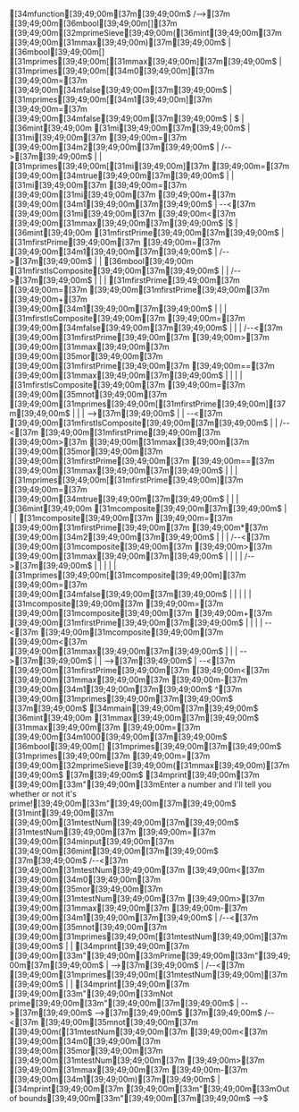 [34mfunction[39;49;00m[37m[39;49;00m$
/-->[37m [39;49;00m[36mbool[39;49;00m[][37m [39;49;00m[32mprimeSieve[39;49;00m([36mint[39;49;00m[37m [39;49;00m[31mmax[39;49;00m)[37m[39;49;00m$
| [36mbool[39;49;00m[] [31mprimes[39;49;00m[[31mmax[39;49;00m][37m[39;49;00m$
| [31mprimes[39;49;00m[[34m0[39;49;00m][37m [39;49;00m=[37m [39;49;00m[34mfalse[39;49;00m[37m[39;49;00m$
| [31mprimes[39;49;00m[[34m1[39;49;00m][37m [39;49;00m=[37m [39;49;00m[34mfalse[39;49;00m[37m[39;49;00m$
| $
| [36mint[39;49;00m [31mi[39;49;00m[37m[39;49;00m$
| [31mi[39;49;00m[37m [39;49;00m=[37m [39;49;00m[34m2[39;49;00m[37m[39;49;00m$
| /-->[37m[39;49;00m$
| | [31mprimes[39;49;00m[[31mi[39;49;00m][37m [39;49;00m=[37m [39;49;00m[34mtrue[39;49;00m[37m[39;49;00m$
| | [31mi[39;49;00m[37m [39;49;00m=[37m [39;49;00m[31mi[39;49;00m[37m [39;49;00m+[37m [39;49;00m[34m1[39;49;00m[37m[39;49;00m$
| \--<[37m [39;49;00m[31mi[39;49;00m[37m [39;49;00m<[37m [39;49;00m[31mmax[39;49;00m[37m[39;49;00m$
|$
| [36mint[39;49;00m [31mfirstPrime[39;49;00m[37m[39;49;00m$
| [31mfirstPrime[39;49;00m[37m [39;49;00m=[37m [39;49;00m[34m1[39;49;00m[37m[39;49;00m$
| /-->[37m[39;49;00m$
| | [36mbool[39;49;00m [31mfirstIsComposite[39;49;00m[37m[39;49;00m$
| | /-->[37m[39;49;00m$
| | | [31mfirstPrime[39;49;00m[37m [39;49;00m=[37m [39;49;00m[31mfirstPrime[39;49;00m[37m [39;49;00m+[37m [39;49;00m[34m1[39;49;00m[37m[39;49;00m$
| | | [31mfirstIsComposite[39;49;00m[37m [39;49;00m=[37m [39;49;00m[34mfalse[39;49;00m[37m[39;49;00m$
| | | /--<[37m [39;49;00m[31mfirstPrime[39;49;00m[37m [39;49;00m>[37m [39;49;00m[31mmax[39;49;00m[37m [39;49;00m[35mor[39;49;00m[37m [39;49;00m[31mfirstPrime[39;49;00m[37m [39;49;00m==[37m [39;49;00m[31mmax[39;49;00m[37m[39;49;00m$
| | | | [31mfirstIsComposite[39;49;00m[37m [39;49;00m=[37m [39;49;00m[35mnot[39;49;00m[37m [39;49;00m[31mprimes[39;49;00m[[31mfirstPrime[39;49;00m][37m[39;49;00m$
| | | \-->[37m[39;49;00m$
| | \--<[37m [39;49;00m[31mfirstIsComposite[39;49;00m[37m[39;49;00m$
| | /--<[37m [39;49;00m[31mfirstPrime[39;49;00m[37m [39;49;00m>[37m [39;49;00m[31mmax[39;49;00m[37m [39;49;00m[35mor[39;49;00m[37m [39;49;00m[31mfirstPrime[39;49;00m[37m [39;49;00m==[37m [39;49;00m[31mmax[39;49;00m[37m[39;49;00m$
| | | [31mprimes[39;49;00m[[31mfirstPrime[39;49;00m][37m [39;49;00m=[37m [39;49;00m[34mtrue[39;49;00m[37m[39;49;00m$
| | | [36mint[39;49;00m [31mcomposite[39;49;00m[37m[39;49;00m$
| | | [31mcomposite[39;49;00m[37m [39;49;00m=[37m [39;49;00m[31mfirstPrime[39;49;00m[37m [39;49;00m*[37m [39;49;00m[34m2[39;49;00m[37m[39;49;00m$
| | | /--<[37m [39;49;00m[31mcomposite[39;49;00m[37m [39;49;00m>[37m [39;49;00m[31mmax[39;49;00m[37m[39;49;00m$
| | | | /-->[37m[39;49;00m$
| | | | | [31mprimes[39;49;00m[[31mcomposite[39;49;00m][37m [39;49;00m=[37m [39;49;00m[34mfalse[39;49;00m[37m[39;49;00m$
| | | | | [31mcomposite[39;49;00m[37m [39;49;00m=[37m [39;49;00m[31mcomposite[39;49;00m[37m [39;49;00m+[37m [39;49;00m[31mfirstPrime[39;49;00m[37m[39;49;00m$
| | | | \--<[37m [39;49;00m[31mcomposite[39;49;00m[37m [39;49;00m<[37m [39;49;00m[31mmax[39;49;00m[37m[39;49;00m$
| | | \-->[37m[39;49;00m$
| | \-->[37m[39;49;00m$
| \--<[37m [39;49;00m[31mfirstPrime[39;49;00m[37m [39;49;00m<[37m [39;49;00m[31mmax[39;49;00m[37m [39;49;00m-[37m [39;49;00m[34m1[39;49;00m[37m[39;49;00m$
^[37m [39;49;00m[31mprimes[39;49;00m[37m[39;49;00m$
[37m[39;49;00m$
[34mmain[39;49;00m[37m[39;49;00m$
[36mint[39;49;00m [31mmax[39;49;00m[37m[39;49;00m$
[31mmax[39;49;00m[37m [39;49;00m=[37m [39;49;00m[34m1000[39;49;00m[37m[39;49;00m$
[36mbool[39;49;00m[] [31mprimes[39;49;00m[37m[39;49;00m$
[31mprimes[39;49;00m[37m [39;49;00m=[37m [39;49;00m[32mprimeSieve[39;49;00m([31mmax[39;49;00m)[37m[39;49;00m$
[37m[39;49;00m$
[34mprint[39;49;00m[37m [39;49;00m[33m"[39;49;00m[33mEnter a number and I'll tell you whether or not it's prime![39;49;00m[33m"[39;49;00m[37m[39;49;00m$
[31mint[39;49;00m[37m [39;49;00m[31mtestNum[39;49;00m[37m[39;49;00m$
[31mtestNum[39;49;00m[37m [39;49;00m=[37m [39;49;00m[34minput[39;49;00m[37m [39;49;00m[36mint[39;49;00m[37m[39;49;00m$
[37m[39;49;00m$
/--<[37m [39;49;00m[31mtestNum[39;49;00m[37m [39;49;00m<[37m [39;49;00m[34m0[39;49;00m[37m [39;49;00m[35mor[39;49;00m[37m [39;49;00m[31mtestNum[39;49;00m[37m [39;49;00m>[37m [39;49;00m[31mmax[39;49;00m[37m [39;49;00m-[37m [39;49;00m[34m1[39;49;00m[37m[39;49;00m$
| /--<[37m [39;49;00m[35mnot[39;49;00m[37m [39;49;00m[31mprimes[39;49;00m[[31mtestNum[39;49;00m][37m[39;49;00m$
| | [34mprint[39;49;00m[37m [39;49;00m[33m"[39;49;00m[33mPrime[39;49;00m[33m"[39;49;00m[37m[39;49;00m$
| \-->[37m[39;49;00m$
| /--<[37m [39;49;00m[31mprimes[39;49;00m[[31mtestNum[39;49;00m][37m[39;49;00m$
| | [34mprint[39;49;00m[37m [39;49;00m[33m"[39;49;00m[33mNot prime[39;49;00m[33m"[39;49;00m[37m[39;49;00m$
| \-->[37m[39;49;00m$
\-->[37m[39;49;00m$
[37m[39;49;00m$
/--<[37m [39;49;00m[35mnot[39;49;00m[37m [39;49;00m([31mtestNum[39;49;00m[37m [39;49;00m<[37m [39;49;00m[34m0[39;49;00m[37m [39;49;00m[35mor[39;49;00m[37m [39;49;00m[31mtestNum[39;49;00m[37m [39;49;00m>[37m [39;49;00m[31mmax[39;49;00m[37m [39;49;00m-[37m [39;49;00m[34m1[39;49;00m)[37m[39;49;00m$
| [34mprint[39;49;00m[37m [39;49;00m[33m"[39;49;00m[33mOut of bounds[39;49;00m[33m"[39;49;00m[37m[39;49;00m$
\-->$
